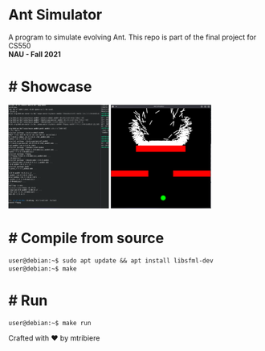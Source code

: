 # Ant Simulator
A program to simulate evolving Ant. This repo is part of the final project for CS550 <br>
<b>NAU - Fall 2021</b>

# # Showcase
<img src="/pics/vid1.gif" width="200"> <img src="/pics/vid2.gif" width="200">


# # Compile from source
```console
user@debian:~$ sudo apt update && apt install libsfml-dev
user@debian:~$ make
```

# # Run 
```console
user@debian:~$ make run
```
Crafted with :heart: by mtribiere
